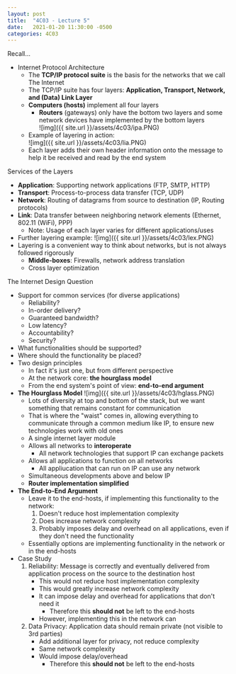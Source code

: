 ```yaml
---
layout: post
title:  "4C03 - Lecture 5"
date:   2021-01-20 11:30:00 -0500
categories: 4C03
---
```


Recall...
- Internet Protocol Architecture
    - The **TCP/IP protocol suite** is the basis for the networks that we call The Internet
    - The TCP/IP suite has four layers: **Application, Transport, Network, and (Data) Link Layer**
    - **Computers (hosts)** implement all four layers
        - **Routers** (gateways) only have the bottom two layers and some network devices have implemented by the bottom layers  
            ![img]({{ site.url }}/assets/4c03/ipa.PNG)
    - Example of layering in action:  
        ![img]({{ site.url }}/assets/4c03/lia.PNG)
    - Each layer adds their own header information onto the message to help it be received and read by the end system

Services of the Layers
- **Application**: Supporting network applications (FTP, SMTP, HTTP)
- **Transport**: Process-to-process data transfer (TCP, UDP)
- **Network**: Routing of datagrams from source to destination (IP, Routing protocols)
- **Link**: Data transfer between neighboring network elements (Ethernet, 802.11 (WiFi), PPP)
    - Note: Usage of each layer varies for different applications/uses
- Further layering example:
    ![img]({{ site.url }}/assets/4c03/lex.PNG)
- Layering is a convenient way to think about networks, but is not always followed rigorously
    - **Middle-boxes**: Firewalls, network address translation
    - Cross layer optimization

The Internet Design Question
- Support for common services (for diverse applications)
    - Reliability?
    - In-order delivery?
    - Guaranteed bandwidth?
    - Low latency?
    - Accountability?
    - Security?
- What functionalities should be supported?
- Where should the functionality be placed?
- Two design principles
    - In fact it's just one, but from different perspective
    - At the network core: **the hourglass model**
    - From the end system's point of view: **end-to-end argument**
- **The Hourglass Model**
    ![img]({{ site.url }}/assets/4c03/hglass.PNG)
    - Lots of diversity at top and bottom of the stack, but we want something that remains constant for communication
    - That is where the "waist" comes in, allowing everything to communicate through a common medium like IP, to ensure new technologies work with old ones
    - A single internet layer module
    - Allows all networks to **interoperate**
        - All network technologies that support IP can exchange packets
    - Allows all applications to function on all networks
        - All appliucation that can run on IP can use any network
    - Simultaneous developments above and below IP
    - **Router implementation simplified**
- **The End-to-End Argument**
    - Leave it to the end-hosts, if implementing this functionality to the network:
        1. Doesn't reduce host implementation complexity
        2. Does increase network complexity
        3. Probably imposes delay and overhead on all applications, even if they don't need the functionality
    - Essentially options are implementing functionality in the network or in the end-hosts
- Case Study
    1. Reliability: Message is correctly and eventually delivered from application process on the source to the destination host
        - This would not reduce host implementation complexity
        - This would greatly increase network complexity
        - It can impose delay and overhead for applications that don't need it
            - Therefore this **should not** be left to the end-hosts
        - However, implementing this in the network can 
    2. Data Privacy: Application data should remain private (not visible to 3rd parties)
        - Add additional layer for privacy, not reduce complexity
        - Same network complexity
        - Would impose delay/overhead
            - Therefore this **should not** be left to the end-hosts
